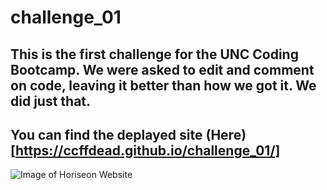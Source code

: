 # challenge_01

## This is the first challenge for the UNC Coding Bootcamp. We were asked to edit and comment on code, leaving it better than how we got it. We did just that.

## You can find the deplayed site (Here)[https://ccffdead.github.io/challenge_01/]

![Image of Horiseon Website](/asset/images/screen.png)